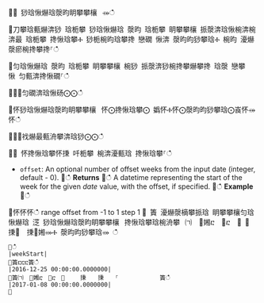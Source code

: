 ਍⌀ 猀琀愀爀琀漀昀眀攀攀欀⠀⤀ഀഀ
਍刀攀琀甀爀渀猀 琀栀攀 猀琀愀爀琀 漀昀 琀栀攀 眀攀攀欀 挀漀渀琀愀椀渀椀渀最 琀栀攀 搀愀琀攀Ⰰ 猀栀椀昀琀攀搀 戀礀 愀渀 漀昀昀猀攀琀Ⰰ 椀昀 瀀爀漀瘀椀搀攀搀⸀ഀഀ
਍匀琀愀爀琀 漀昀 琀栀攀 眀攀攀欀 椀猀 挀漀渀猀椀搀攀爀攀搀 琀漀 戀攀 愀 匀甀渀搀愀礀⸀ഀഀ
਍⨀⨀匀礀渀琀愀砀⨀⨀ഀഀ
਍怀猀琀愀爀琀漀昀眀攀攀欀⠀怀⨀搀愀琀攀⨀ 嬀怀Ⰰ怀⨀漀昀昀猀攀琀⨀崀怀⤀怀ഀഀ
਍⨀⨀䄀爀最甀洀攀渀琀猀⨀⨀ഀഀ
਍⨀ 怀搀愀琀攀怀㨀 吀栀攀 椀渀瀀甀琀 搀愀琀攀⸀ഀഀ
* `offset`: An optional number of offset weeks from the input date (integer, default - 0).਍ഀഀ
**Returns**਍ഀഀ
A datetime representing the start of the week for the given *date* value, with the offset, if specified.਍ഀഀ
**Example**਍ഀഀ
<!-- csl -->਍怀怀怀ഀഀ
  range offset from -1 to 1 step 1਍ 簀 瀀爀漀樀攀挀琀 眀攀攀欀匀琀愀爀琀 㴀 猀琀愀爀琀漀昀眀攀攀欀⠀搀愀琀攀琀椀洀攀⠀㈀　㄀㜀ⴀ　㄀ⴀ　㄀ ㄀　㨀㄀　㨀㄀㜀⤀Ⰰ 漀昀昀猀攀琀⤀ ഀഀ
```਍ഀഀ
|weekStart|਍簀ⴀⴀⴀ簀ഀഀ
|2016-12-25 00:00:00.0000000|਍簀㈀　㄀㜀ⴀ　㄀ⴀ　㄀ 　　㨀　　㨀　　⸀　　　　　　　簀ഀഀ
|2017-01-08 00:00:00.0000000|਍
